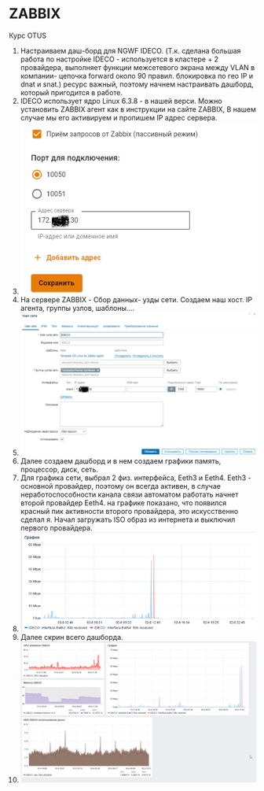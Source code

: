 # ZABBIX
Курс OTUS
1. Настраиваем даш-борд для NGWF IDECO. (Т.к. сделана большая работа по настройке IDECO - используется в кластере + 2 провайдера, выполняет функции межсетевого экрана между VLAN в компании- цепочка forward около 90 правил. блокировка по гео IP и dnat и snat.) ресурс важный, поэтому начнем настраивать дашборд, который пригодится в работе.
2. IDECO использует ядро Linux 6.3.8 - в нашей верси. Можно установить ZABBIX агент как в инструкции на сайте ZABBIX, В нашем случае мы его активируем и пропишем IP адрес сервера.
3.  ![alt text](./Pictures/1.png)
4.  На сервере ZABBIX - Сбор данных- узды сети. Создаем наш хост. IP агента, группы узлов, шаблоны....
5.  ![alt text](./Pictures/2.png)
6.  Далее создаем дашборд и в нем создаем графики память, процессор, диск, сеть.
7.  Для графика сети, выбрал 2 физ. интерфейса, Eeth3 и Eeth4.  Eeth3 - основной провайдер, поэтому он всегда активен, в случае неработоспособности канала связи автоматом работать начнет второй провайдер Eeth4. на графике показано, что появился красный пик активности второго провайдера, это искусственно сделал я. Начал загружать ISO образ из интернета и выключил первого провайдера.
8.  ![alt text](./Pictures/3.png)
9.  Далее скрин всего дашборда. 
10.  ![alt text](./Pictures/4.png)
